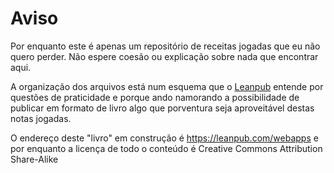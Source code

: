 # Aviso

Por enquanto este é apenas um repositório de receitas jogadas
que eu não quero perder. Não espere coesão ou explicação sobre
nada que encontrar aqui.

A organização dos arquivos está num esquema que o [Leanpub][1]
entende por questões de praticidade e porque ando namorando
a possibilidade de publicar em formato de livro algo que
porventura seja aproveitável destas notas jogadas.

O endereço deste "livro" em construção é https://leanpub.com/webapps
e por enquanto a licença de todo o conteúdo é Creative Commons Attribution Share-Alike

[1]: https://leanpub.com
[2]: http://creativecommons.org/licenses/by-sa/3.0/deed.pt_BR

